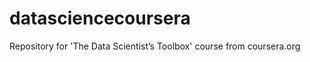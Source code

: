 datasciencecoursera
===================

Repository for 'The Data Scientist’s Toolbox' course from coursera.org

